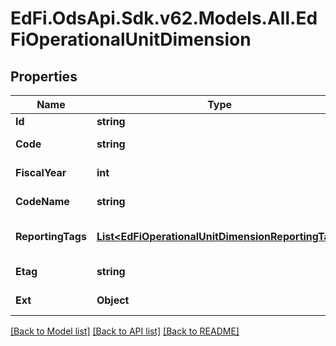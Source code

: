 # EdFi.OdsApi.Sdk.v62.Models.All.EdFiOperationalUnitDimension

## Properties

Name | Type | Description | Notes
------------ | ------------- | ------------- | -------------
**Id** | **string** |  | [optional] 
**Code** | **string** | The code representation of the account operational unit dimension. | 
**FiscalYear** | **int** | The fiscal year for which the account operational unit dimension is valid. | 
**CodeName** | **string** | A description of the account operational unit dimension. | [optional] 
**ReportingTags** | [**List&lt;EdFiOperationalUnitDimensionReportingTag&gt;**](EdFiOperationalUnitDimensionReportingTag.md) | An unordered collection of operationalUnitDimensionReportingTags. Optional tag for accountability reporting. | [optional] 
**Etag** | **string** | A unique system-generated value that identifies the version of the resource. | [optional] 
**Ext** | **Object** | Extensions to the OperationalUnitDimension entity. | [optional] 

[[Back to Model list]](../README.md#documentation-for-models) [[Back to API list]](../README.md#documentation-for-api-endpoints) [[Back to README]](../README.md)

